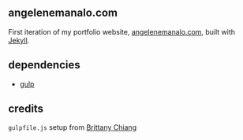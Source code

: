 ## angelenemanalo.com
First iteration of my portfolio website, [angelenemanalo.com](https://angelenemanalo.com), built with [Jekyll](https://jekyllrb.com/).

## dependencies
- [gulp](https://gulpjs.com/)

## credits
`gulpfile.js` setup from [Brittany Chiang](https://github.com/bchiang7/bchiang7.github.io)
